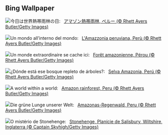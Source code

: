 ## Bing Wallpaper
![](https://www.bing.com/th?id=OHR.PeruAmazon_JA-JP3970237476_UHD.jpg&w=1000)今日は世界熱帯雨林の日:&nbsp;&ensp;[アマゾン熱帯雨林, ペルー (© Rhett Ayers Butler/Getty Images)](https://www.bing.com/th?id=OHR.PeruAmazon_JA-JP3970237476_UHD.jpg)
<br><br/>
![](https://www.bing.com/th?id=OHR.PeruAmazon_IT-IT9169623612_UHD.jpg&w=1000)Un mondo all’interno del mondo:&nbsp;&ensp;[L'Amazzonia peruviana, Perù (© Rhett Ayers Butler/Getty Images)](https://www.bing.com/th?id=OHR.PeruAmazon_IT-IT9169623612_UHD.jpg)
<br><br/>
![](https://www.bing.com/th?id=OHR.PeruAmazon_FR-FR7280583164_UHD.jpg&w=1000)Un monde extraordinaire se cache ici:&nbsp;&ensp;[Forêt amazonienne, Pérou (© Rhett Ayers Butler/Getty Images)](https://www.bing.com/th?id=OHR.PeruAmazon_FR-FR7280583164_UHD.jpg)
<br><br/>
![](https://www.bing.com/th?id=OHR.PeruAmazon_ES-ES0383063317_UHD.jpg&w=1000)¿Dónde está ese bosque repleto de árboles?:&nbsp;&ensp;[Selva Amazonia, Perú (© Rhett Ayers Butler/Getty Images)](https://www.bing.com/th?id=OHR.PeruAmazon_ES-ES0383063317_UHD.jpg)
<br><br/>
![](https://www.bing.com/th?id=OHR.PeruAmazon_EN-GB5292051746_UHD.jpg&w=1000)A world within a world:&nbsp;&ensp;[Amazon rainforest, Peru (© Rhett Ayers Butler/Getty Images)](https://www.bing.com/th?id=OHR.PeruAmazon_EN-GB5292051746_UHD.jpg)
<br><br/>
![](https://www.bing.com/th?id=OHR.PeruAmazon_DE-DE2410533713_UHD.jpg&w=1000)Die grüne Lunge unserer Welt:&nbsp;&ensp;[Amazonas-Regenwald, Peru (© Rhett Ayers Butler/Getty Images)](https://www.bing.com/th?id=OHR.PeruAmazon_DE-DE2410533713_UHD.jpg)
<br><br/>
![](https://www.bing.com/th?id=OHR.StonehengeSalisbury_PT-BR7064860081_UHD.jpg&w=1000)O mistério de Stonehenge:&nbsp;&ensp;[Stonehenge, Planície de Salisbury, Wiltshire, Inglaterra (© Captain Skyhigh/Getty Images)](https://www.bing.com/th?id=OHR.StonehengeSalisbury_PT-BR7064860081_UHD.jpg)
<br><br/>
